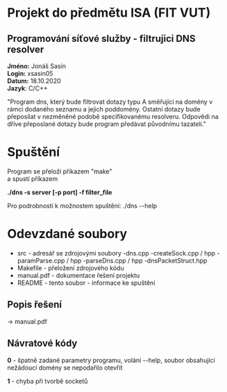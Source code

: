 # Projekt do předmětu ISA (FIT VUT)
## Programování síťové služby - filtrujici DNS resolver
**Jméno:** Jonáš Sasín  
**Login:** xsasin05  
**Datum:** 18.10.2020  
**Jazyk**: C/C++  

"Program dns, který bude filtrovat dotazy typu A směřující na domény v rámci dodaného seznamu a jejich poddomény. Ostatní dotazy bude přeposílat v nezměněné podobě specifikovanému resolveru. Odpovědi na dříve přeposlané dotazy bude program předávat původnímu tazateli."

# Spuštění
Program se přeloží příkazem "make"  
a spustí příkazem  
  
**./dns -s server [-p port] -f filter_file**
  
Pro podrobnosti k možnostem spuštění: ./dns --help

# Odevzdané soubory
 - src - adresář se zdrojovými soubory
    -dns.cpp
    -createSock.cpp / hpp
    -paramParse.cpp / hpp
    -parseDns.cpp / hpp
    -dnsPacketStruct.hpp
 - Makefile - přeložení zdrojového kódu
 - manual.pdf - dokumentace řešení projektu
 - README - tento soubor - informace ke spuštění  

## Popis řešení
-> manual.pdf

## Návratové kódy
**0** - špatně zadané parametry programu, volání --help, soubor obsahující nežádoucí domény se nepodařilo otevřít

**1** - chyba při tvorbě socketů
